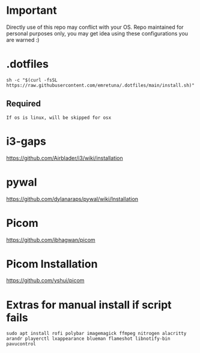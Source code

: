 # Important

Directly use of this repo may conflict with your OS. Repo maintained for personal purposes only, you may get idea using these configurations you are warned :)

# .dotfiles

```
sh -c "$(curl -fsSL https://raw.githubusercontent.com/emretuna/.dotfiles/main/install.sh)"
```

## Required

`If os is linux, will be skipped for osx`

# i3-gaps

<https://github.com/Airblader/i3/wiki/installation>

# pywal

<https://github.com/dylanaraps/pywal/wiki/Installation>

# Picom

<https://github.com/ibhagwan/picom>

# Picom Installation

<https://github.com/yshui/picom>

# Extras for manual install if script fails

```
sudo apt install rofi polybar imagemagick ffmpeg nitrogen alacritty arandr playerctl lxappearance blueman flameshot libnotify-bin pavucontrol
```
